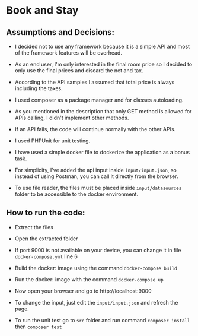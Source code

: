 # Book and Stay

## Assumptions and Decisions:

-   I decided not to use any framework because it is a simple API and most of the framework features will be overhead.

-   As an end user, I'm only interested in the final room price so I decided to only use the final prices and discard the net and tax.

-   According to the API samples I assumed that total price is always including the taxes.

-   I used composer as a package manager and for classes autoloading.

-   As you mentioned in the description that only GET method is allowed for APIs calling, I didn't implement other methods.

-   If an API fails, the code will continue normally with the other APIs.

-   I used PHPUnit for unit testing.

-   I have used a simple docker file to dockerize the application as a bonus task.

-   For simplicity, I've added the api input inside `input/input.json`, so instead of using Postman, you can call it directly from the browser.

-   To use file reader, the files must be placed inside `input/datasources` folder to be accessible to the docker environment.

## How to run the code:

-   Extract the files

-   Open the extracted folder

-   If port 9000 is not available on your device, you can change it in file `docker-compose.yml` line 6

-   Build the docker: image using the command `docker-compose build`

-   Run the docker: image with the command `docker-compose up`

-   Now open your browser and go to http://localhost:9000

-   To change the input, just edit the `input/input.json` and refresh the page.

-   To run the unit test go to `src` folder and run command `composer install` then `composer test`

